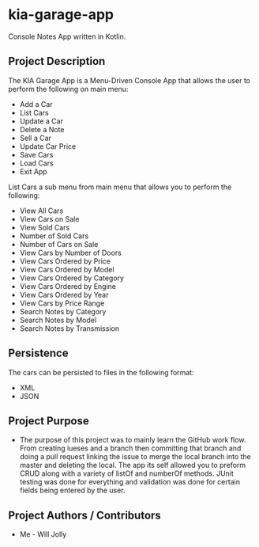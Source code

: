 # kia-garage-app

Console Notes App written in Kotlin.

## Project Description

The KIA Garage App is a Menu-Driven Console App that allows the user to perform the following on main menu:

 -   Add a Car
 -   List Cars  
 -   Update a Car
 -   Delete a Note
 -   Sell a Car
 -   Update Car Price
 -   Save Cars
 -   Load Cars
 -   Exit App

List Cars a sub menu from main menu that allows you to perform the following:

 -   View All Cars 
 -   View Cars on Sale         
 -   View Sold Cars   
 -   Number of Sold Cars 
 -   Number of Cars on Sale
 -   View Cars by Number of Doors
 -   View Cars Ordered by Price
 -   View Cars Ordered by Model  
 -   View Cars Ordered by Category 
 -   View Cars Ordered by Engine
 -   View Cars Ordered by Year
 -   View Cars by Price Range 
 -   Search Notes by Category
 -   Search Notes by Model   
 -   Search Notes by Transmission

## Persistence 

The cars can be persisted to files in the following format:

 -   XML
 -   JSON

## Project Purpose

- The purpose of this project was to mainly learn the GitHub work flow. From creating iueses and a branch then committing that branch and doing a pull request linking the issue to merge the local branch into the master and deleting the local. The app its self allowed you to preform CRUD along with a variety of listOf and numberOf methods. JUnit testing was done for everything and validation was done for certain fields being entered by the user.

## Project Authors / Contributors

- Me - Will Jolly
